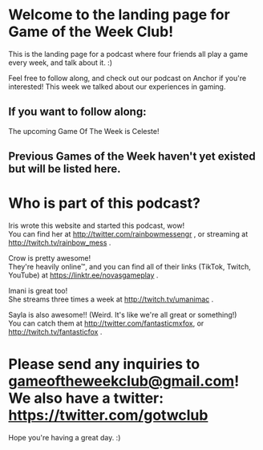 # Welcome to the landing page for Game of the Week Club!

This is the landing page for a podcast where four friends all play a game every week, and talk about it. :)


Feel free to follow along, and check out our podcast on Anchor if you're interested!
This week we talked about our experiences in gaming.

## If you want to follow along:
The upcoming Game Of The Week is Celeste!

## Previous Games of the Week haven't yet existed but will be listed here.



# Who is part of this podcast?  

Iris wrote this website and started this podcast, wow!  
You can find her at http://twitter.com/rainbowmessengr , or streaming at http://twitch.tv/rainbow_mess .  

Crow is pretty awesome!  
They're heavily online™, and you can find all of their links (TikTok, Twitch, YouTube) at https://linktr.ee/novasgameplay .  

Imani is great too!  
She streams three times a week at http://twitch.tv/umanimac .  

Sayla is also awesome!! (Weird. It's like we're all great or something!)  
You can catch them at http://twitter.com/fantasticmxfox, or http://twitch.tv/fantasticfox .  

# Please send any inquiries to gameoftheweekclub@gmail.com! We also have a twitter: https://twitter.com/gotwclub

Hope you're having a great day. :)
